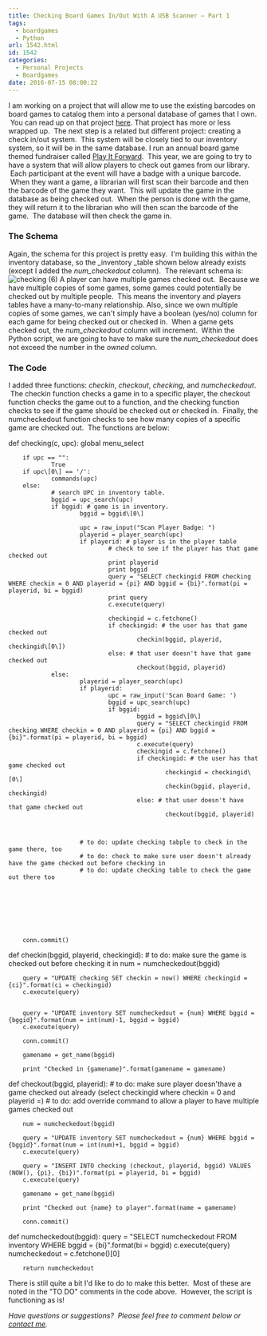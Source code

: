 ```yaml
---
title: Checking Board Games In/Out With A USB Scanner — Part 1
tags:
  - boardgames
  - Python
url: 1542.html
id: 1542
categories:
  - Personal Projects
  - Boardgames
date: 2016-07-15 08:00:22
---
```


I am working on a project that will allow me to use the existing barcodes on board games to catalog them into a personal database of games that I own.  You can read up on that project [here](http://www.techtrek.io/inventorying-board-games-with-a-usb-scanner-part-1-overview/). That project has more or less wrapped up.  The next step is a related but different project: creating a check in/out system.  This system will be closely tied to our inventory system, so it will be in the same database. I run an annual board game themed fundraiser called [Play It Forward](http://www.playitforwardfundraiser.com).  This year, we are going to try to have a system that will allow players to check out games from our library.  Each participant at the event will have a badge with a unique barcode.  When they want a game, a librarian will first scan their barcode and then the barcode of the game they want.  This will update the game in the database as being checked out.  When the person is done with the game, they will return it to the librarian who will then scan the barcode of the game.  The database will then check the game in.

### The Schema

Again, the schema for this project is pretty easy.  I'm building this within the inventory database, so the _inventory _table shown below already exists (except I added the _num_checkedout_ column).  The relevant schema is: ![checking (6)](http://www.techtrek.io/wp-content/uploads/2016/07/checking-6.png) A player can have multiple games checked out.  Because we have multiple copies of some games, some games could potentially be checked out by multiple people.  This means the inventory and players tables have a many-to-many relationship. Also, since we own multiple copies of some games, we can't simply have a boolean (yes/no) column for each game for being checked out or checked in.  When a game gets checked out, the _num_checkedout_ column will increment.  Within the Python script, we are going to have to make sure the _num_checkedout_ does not exceed the number in the _owned_ column.

### The Code

I added three functions: _checkin_, _checkout_, _checking_, and _numcheckedout_.  The checkin function checks a game in to a specific player, the checkout function checks the game out to a function, and the checking function checks to see if the game should be checked out or checked in.  Finally, the numcheckedout function checks to see how many copies of a specific game are checked out.  The functions are below:

def checking(c, upc):
        global menu_select
        
        if upc == "":
                True
        if upc\[0\] == '/':
                commands(upc)
        else:
                # search UPC in inventory table.
                bggid = upc_search(upc)
                if bggid: # game is in inventory.
                        bggid = bggid\[0\]
                
                        upc = raw_input("Scan Player Badge: ")
                        playerid = player_search(upc)
                        if playerid: # player is in the player table
                                # check to see if the player has that game checked out
                                print playerid
                                print bggid
                                query = "SELECT checkingid FROM checking WHERE checkin = 0 AND playerid = {pi} AND bggid = {bi}".format(pi = playerid, bi = bggid)
                                print query
                                c.execute(query)
                                
                                checkingid = c.fetchone()
                                if checkingid: # the user has that game checked out
                                        checkin(bggid, playerid, checkingid\[0\])
                                else: # that user doesn't have that game checked out
                                        checkout(bggid, playerid)
                else:
                        playerid = player_search(upc)
                        if playerid:
                                upc = raw_input('Scan Board Game: ')
                                bggid = upc_search(upc)
                                if bggid:
                                        bggid = bggid\[0\]
                                        query = "SELECT checkingid FROM checking WHERE checkin = 0 AND playerid = {pi} AND bggid = {bi}".format(pi = playerid, bi = bggid)
                                        c.execute(query)
                                        checkingid = c.fetchone()
                                        if checkingid: # the user has that game checked out
                                                checkingid = checkingid\[0\]
                                                checkin(bggid, playerid, checkingid)
                                        else: # that user doesn't have that game checked out
                                                checkout(bggid, playerid)
                                        
                
                        
                        # to do: update checking tabple to check in the game there, too
                        # to do: check to make sure user doesn't already have the game checked out before checking in
                        # to do: update checking table to check the game out there too
                                
                                
                                
                
                
                
                
                        
        conn.commit()

def checkin(bggid, playerid, checkingid):
        # to do: make sure the game is checked out before checking it in
        num = numcheckedout(bggid)
        
        
        
        query = "UPDATE checking SET checkin = now() WHERE checkingid = {ci}".format(ci = checkingid)
        c.execute(query)
        

        query = "UPDATE inventory SET numcheckedout = {num} WHERE bggid = {bggid}".format(num = int(num)-1, bggid = bggid)
        c.execute(query)
        
        conn.commit()
        
        gamename = get_name(bggid)
        
        print "Checked in {gamename}".format(gamename = gamename)
        
def checkout(bggid, playerid):
        # to do: make sure player doesn'thave a game checked out already (select checkingid where checkin = 0 and playerid =)
        # to do: add override command to allow a player to have multiple games checked out

        num = numcheckedout(bggid)
        
        query = "UPDATE inventory SET numcheckedout = {num} WHERE bggid = {bggid}".format(num = int(num)+1, bggid = bggid)
        c.execute(query)
        
        query = "INSERT INTO checking (checkout, playerid, bggid) VALUES (NOW(), {pi}, {bi})".format(pi = playerid, bi = bggid)
        c.execute(query)
        
        gamename = get_name(bggid)
        
        print "Checked out {name} to player".format(name = gamename)
        
        conn.commit()
        
def numcheckedout(bggid):
        query = "SELECT numcheckedout FROM inventory WHERE bggid = {bi}".format(bi = bggid)
        c.execute(query)
        numcheckedout = c.fetchone()\[0\]
        
        return numcheckedout

There is still quite a bit I'd like to do to make this better.  Most of these are noted in the "TO DO" comments in the code above.  However, the script is functioning as is!

_Have questions or suggestions?  Please feel free to comment below or [contact me](/contact/)._